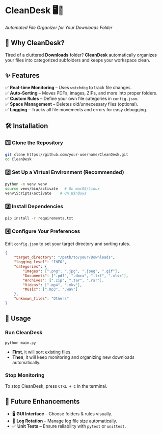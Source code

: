 # **CleanDesk 🖥️📂**  
_Automated File Organizer for Your Downloads Folder_

## **📌 Why CleanDesk?**  
Tired of a cluttered **Downloads** folder? **CleanDesk** automatically organizes your files into categorized subfolders and keeps your workspace clean.

## **✨ Features**  
✅ **Real-time Monitoring** – Uses `watchdog` to track file changes.  
✅ **Auto-Sorting** – Moves PDFs, images, ZIPs, and more into proper folders.  
✅ **Custom Rules** – Define your own file categories in `config.json`.  
✅ **Space Management** – Deletes old/unnecessary files (optional).  
✅ **Logging** – Tracks all file movements and errors for easy debugging.  

## **🛠️ Installation**  
### **1️⃣ Clone the Repository**
```sh
git clone https://github.com/your-username/CleanDesk.git
cd CleanDesk
```

### **2️⃣ Set Up a Virtual Environment (Recommended)**
```sh
python -m venv venv
source venv/bin/activate   # On macOS/Linux
venv\Scripts\activate    # On Windows
```

### **3️⃣ Install Dependencies**
```sh
pip install -r requirements.txt
```

### **4️⃣ Configure Your Preferences**  
Edit `config.json` to set your target directory and sorting rules.

```json
{
    "target_directory": "/path/to/your/Downloads",
    "logging_level": "INFO",
    "categories": {
        "Images": [".png", ".jpg", ".jpeg", ".gif"],
        "Documents": [".pdf", ".docx", ".txt", ".xlsx"],
        "Archives": [".zip", ".tar", ".rar"],
        "Videos": [".mp4", ".mkv"],
        "Music": [".mp3", ".wav"]
    },
    "unknown_files": "Others"
}
```

## **🚀 Usage**  
### **Run CleanDesk**
```sh
python main.py
```
- **First**, it will sort existing files.  
- **Then**, it will keep monitoring and organizing new downloads automatically.

### **Stop Monitoring**  
To stop CleanDesk, press `CTRL + C` in the terminal.

## **📌 Future Enhancements**  
- 🖥 **GUI Interface** – Choose folders & rules visually.  
- 🔄 **Log Rotation** – Manage log file size automatically.  
- ✅ **Unit Tests** – Ensure reliability with `pytest` or `unittest`.  
